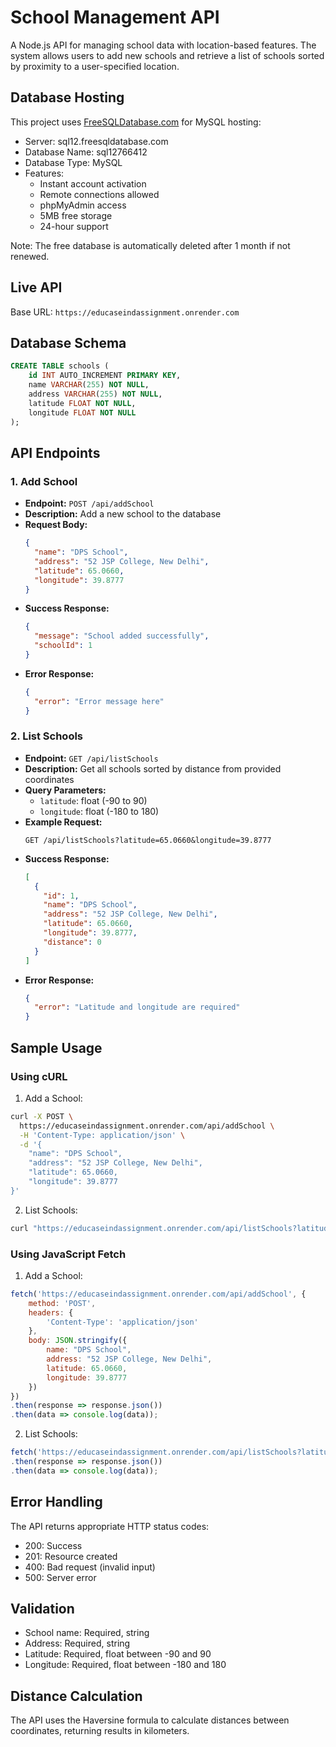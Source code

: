 # School Management API

A Node.js API for managing school data with location-based features. The system allows users to add new schools and retrieve a list of schools sorted by proximity to a user-specified location.

## Database Hosting
This project uses [FreeSQLDatabase.com](https://www.freesqldatabase.com/) for MySQL hosting:
- Server: sql12.freesqldatabase.com
- Database Name: sql12766412
- Database Type: MySQL
- Features:
  - Instant account activation
  - Remote connections allowed
  - phpMyAdmin access
  - 5MB free storage
  - 24-hour support

Note: The free database is automatically deleted after 1 month if not renewed.

## Live API
Base URL: `https://educaseindassignment.onrender.com`

## Database Schema

```sql
CREATE TABLE schools (
    id INT AUTO_INCREMENT PRIMARY KEY,
    name VARCHAR(255) NOT NULL,
    address VARCHAR(255) NOT NULL,
    latitude FLOAT NOT NULL,
    longitude FLOAT NOT NULL
);
```

## API Endpoints

### 1. Add School
- **Endpoint:** `POST /api/addSchool`
- **Description:** Add a new school to the database
- **Request Body:**
  ```json
  {
    "name": "DPS School",
    "address": "52 JSP College, New Delhi",
    "latitude": 65.0660,
    "longitude": 39.8777
  }
  ```
- **Success Response:**
  ```json
  {
    "message": "School added successfully",
    "schoolId": 1
  }
  ```
- **Error Response:**
  ```json
  {
    "error": "Error message here"
  }
  ```

### 2. List Schools
- **Endpoint:** `GET /api/listSchools`
- **Description:** Get all schools sorted by distance from provided coordinates
- **Query Parameters:**
  - `latitude`: float (-90 to 90)
  - `longitude`: float (-180 to 180)
- **Example Request:**
  ```
  GET /api/listSchools?latitude=65.0660&longitude=39.8777
  ```
- **Success Response:**
  ```json
  [
    {
      "id": 1,
      "name": "DPS School",
      "address": "52 JSP College, New Delhi",
      "latitude": 65.0660,
      "longitude": 39.8777,
      "distance": 0
    }
  ]
  ```
- **Error Response:**
  ```json
  {
    "error": "Latitude and longitude are required"
  }
  ```

## Sample Usage

### Using cURL

1. Add a School:
```bash
curl -X POST \
  https://educaseindassignment.onrender.com/api/addSchool \
  -H 'Content-Type: application/json' \
  -d '{
    "name": "DPS School",
    "address": "52 JSP College, New Delhi",
    "latitude": 65.0660,
    "longitude": 39.8777
}'
```

2. List Schools:
```bash
curl "https://educaseindassignment.onrender.com/api/listSchools?latitude=65.0660&longitude=39.8777"
```

### Using JavaScript Fetch

1. Add a School:
```javascript
fetch('https://educaseindassignment.onrender.com/api/addSchool', {
    method: 'POST',
    headers: {
        'Content-Type': 'application/json'
    },
    body: JSON.stringify({
        name: "DPS School",
        address: "52 JSP College, New Delhi",
        latitude: 65.0660,
        longitude: 39.8777
    })
})
.then(response => response.json())
.then(data => console.log(data));
```

2. List Schools:
```javascript
fetch('https://educaseindassignment.onrender.com/api/listSchools?latitude=65.0660&longitude=39.8777')
.then(response => response.json())
.then(data => console.log(data));
```

## Error Handling

The API returns appropriate HTTP status codes:
- 200: Success
- 201: Resource created
- 400: Bad request (invalid input)
- 500: Server error

## Validation

- School name: Required, string
- Address: Required, string
- Latitude: Required, float between -90 and 90
- Longitude: Required, float between -180 and 180

## Distance Calculation

The API uses the Haversine formula to calculate distances between coordinates, returning results in kilometers. 
